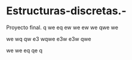# Estructuras-discretas.-
Proyecto final. 
q
we
eq
ew
we
ew
we
qwe
we

we
wq
qw
e3
wqwe
e3w
e3w
qwe

we
we
eq
qe
q
